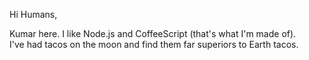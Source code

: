 Hi Humans,

Kumar here.  I like Node.js and CoffeeScript (that's what I'm made of).  
I've had tacos on the moon and find them far superiors to Earth tacos.
